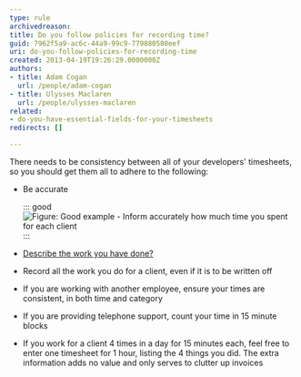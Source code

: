 ```yaml
---
type: rule
archivedreason: 
title: Do you follow policies for recording time?
guid: 7962f5a9-ac6c-44a9-99c9-779880580eef
uri: do-you-follow-policies-for-recording-time
created: 2013-04-19T19:26:29.0000000Z
authors:
- title: Adam Cogan
  url: /people/adam-cogan
- title: Ulysses Maclaren
  url: /people/ulysses-maclaren
related:
- do-you-have-essential-fields-for-your-timesheets
redirects: []

---
```


There needs to be consistency between all of your developers' timesheets, so you should get them all to adhere to the following:

<!--endintro-->

* Be accurate

    ::: good  
    ![Figure: Good example - Inform accurately how much time you spent for each client](timesheet-accuracy.jpg)  
    :::

* [Describe the work you have done?](/do-you-know-how-to-describe-the-work-you-have-done-while-avoiding-the-word-bug)
* Record all the work you do for a client, even if it is to be written off
* If you are working with another employee, ensure your times are consistent, in both time and category
* If you are providing telephone support, count your time in 15 minute blocks
* If you work for a client 4 times in a day for 15 minutes each, feel free to enter one timesheet for 1 hour, listing the 4 things you did. The extra information adds no value and only serves to clutter up invoices

